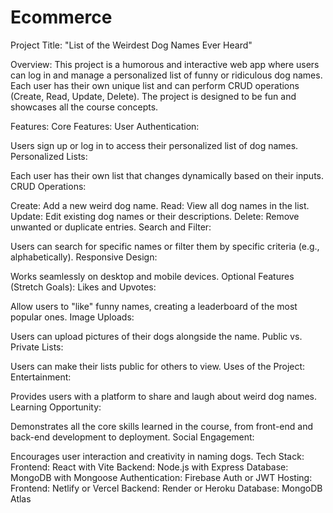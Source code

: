 # Ecommerce

Project Title: "List of the Weirdest Dog Names Ever Heard"

Overview: This project is a humorous and interactive web app where users can log in and manage a personalized list of funny or ridiculous dog names. Each user has their own unique list and can perform CRUD operations (Create, Read, Update, Delete). The project is designed to be fun and showcases all the course concepts.

Features: Core Features: User Authentication:

Users sign up or log in to access their personalized list of dog names. Personalized Lists:

Each user has their own list that changes dynamically based on their inputs. CRUD Operations:

Create: Add a new weird dog name. Read: View all dog names in the list. Update: Edit existing dog names or their descriptions. Delete: Remove unwanted or duplicate entries. Search and Filter:

Users can search for specific names or filter them by specific criteria (e.g., alphabetically). Responsive Design:

Works seamlessly on desktop and mobile devices. Optional Features (Stretch Goals): Likes and Upvotes:

Allow users to "like" funny names, creating a leaderboard of the most popular ones. Image Uploads:

Users can upload pictures of their dogs alongside the name. Public vs. Private Lists:

Users can make their lists public for others to view. Uses of the Project: Entertainment:

Provides users with a platform to share and laugh about weird dog names. Learning Opportunity:

Demonstrates all the core skills learned in the course, from front-end and back-end development to deployment. Social Engagement:

Encourages user interaction and creativity in naming dogs. Tech Stack: Frontend: React with Vite Backend: Node.js with Express Database: MongoDB with Mongoose Authentication: Firebase Auth or JWT Hosting: Frontend: Netlify or Vercel Backend: Render or Heroku Database: MongoDB Atlas
